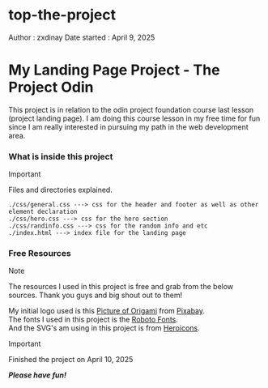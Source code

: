 # top-the-project

Author : zxdinay
Date started : April 9, 2025

# My Landing Page Project - The Project Odin

This project is in relation to the odin project foundation course last lesson (project landing page). I am doing this course lesson in my free time for fun since I am really interested in pursuing my path in the web development area.

### What is inside this project

> [!IMPORTANT]
> Files and directories explained.

```
./css/general.css ---> css for the header and footer as well as other element declaration
./css/hero.css ---> css for the hero section
./css/randinfo.css ---> css for the random info and etc
./index.html ---> index file for the landing page
```

### Free Resources

> [!NOTE]
> The resources I used in this project is free and grab from the below sources. Thank you guys and big shout out to them!

My initial logo used is this [Picture of Origami](https://pixabay.com/vectors/logo-origami-bird-flying-blue-1913689) from [Pixabay](https://pixabay.com).\
The fonts I used in this project is the [Roboto Fonts](https://fonts.google.com/selection?query=Roboto).\
And the SVG's am using in this project is from [Heroicons](https://heroicons.com/solid).

> [!IMPORTANT]
> Finished the project on April 10, 2025

**_Please have fun!_**
